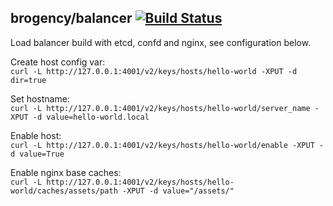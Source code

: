 ## brogency/balancer [![Build Status](https://travis-ci.org/beda-software/balancer.svg?branch=master)](https://travis-ci.org/beda-software/balancer)


Load balancer build with etcd, confd and nginx, see configuration below.  

Create host config var:  
`curl -L http://127.0.0.1:4001/v2/keys/hosts/hello-world -XPUT -d dir=true`  

Set hostname:  
`curl -L http://127.0.0.1:4001/v2/keys/hosts/hello-world/server_name -XPUT -d value=hello-world.local`  


Enable host:  
`curl -L http://127.0.0.1:4001/v2/keys/hosts/hello-world/enable -XPUT -d value=True `  

Enable nginx base caches:  
`curl -L http://127.0.0.1:4001/v2/keys/hosts/hello-world/caches/assets/path -XPUT -d value="/assets/"`  
